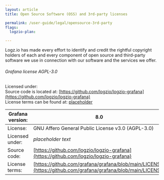 ```yaml
---
layout: article
title: Open Source Software (OSS) and 3rd-party licenses

permalink: /user-guide/legal/opensource-3rd-party
flags:
  logzio-plan: 

---
```



Logz.io has made every effort to identify and credit the rightful copyright holders of each and every component of open source and third-party software we use in connection with our software and the services we offer. 

###### Grafana license AGPL-3.0
Licensed under: <br> 
Source code is located at: [https://github.com/logzio/logzio-grafana](https://github.com/logzio/logzio-grafana) <br>
License terms can be found at: [placeholder]() <br>


| Grafana version: | 8.0 |
|---|---|
| License: | GNU Affero General Public License v3.0 (AGPL-3.0) |
| Licensed under:| _placeholder text_ |
| Source code: | [https://github.com/logzio/logzio-grafana](https://github.com/logzio/logzio-grafana)|
| License terms:  | [https://github.com/grafana/grafana/blob/main/LICENSE](https://github.com/grafana/grafana/blob/main/LICENSE) |